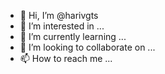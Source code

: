 - 👋 Hi, I’m @harivgts
- 👀 I’m interested in ...
- 🌱 I’m currently learning ...
- 💞️ I’m looking to collaborate on ...
- 📫 How to reach me ...

<!---
harivgts/harivgts is a ✨ special ✨ repository because its `README.md` (this file) appears on your GitHub profile.
You can click the Preview link to take a look at your changes.
--->
